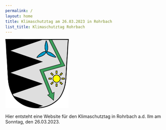 ```yaml
---
permalink: /
layout: home
title: Klimaschutztag am 26.03.2023 in Rohrbach
list_title: Klimaschutztag Rohrbach
---
```


<img src="assets/imgs/BAKEnergieRohrbach_Logo.png" alt="BAK_Logo" width="200"/>

Hier entsteht eine Website für den Klimaschutztag in Rohrbach a.d. Ilm am Sonntag, den 26.03.2023.


